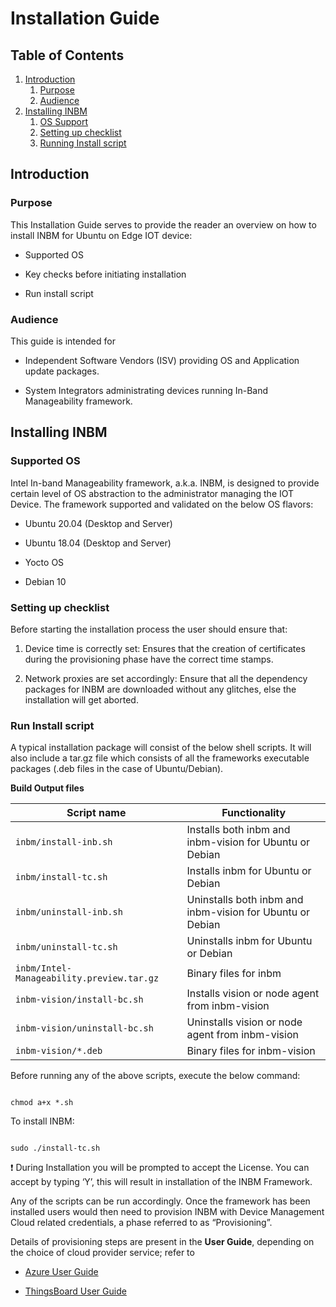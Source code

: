 # Installation Guide

## Table of Contents

1. [Introduction](#introduction)
    1. [Purpose](#purpose)
    2. [Audience](#audience)
2. [Installing INBM](#installing-INBM)
    1. [OS Support](#supported-os)
    2. [Setting up checklist](#setting-up-checklist)
    3. [Running Install script](#running-install-script)

## Introduction
### Purpose

This Installation Guide serves to provide the reader an overview on how
to install INBM for Ubuntu on Edge IOT device:

-   Supported OS

-   Key checks before initiating installation

-   Run install script


### Audience

This guide is intended for

-   Independent Software Vendors (ISV) providing OS and Application
    update packages.

-   System Integrators administrating devices running In-Band
    Manageability framework.

## Installing INBM

### Supported OS

Intel In-band Manageability framework, a.k.a. INBM, is designed to provide certain level of OS abstraction to the administrator managing the IOT Device. The framework supported and validated on the below OS flavors:

-   Ubuntu 20.04 (Desktop and Server)

-   Ubuntu 18.04 (Desktop and Server)

-   Yocto OS

-   Debian 10

### Setting up checklist

Before starting the installation process the user should ensure that:

1.  Device time is correctly set: Ensures that the
    creation of certificates during the provisioning phase have the correct
    time stamps.

2.  Network proxies are set accordingly: Ensure that all the
    dependency packages for INBM are downloaded without any
    glitches, else the installation will get aborted.

### Run Install script

A typical installation package will consist of the below shell scripts.  It will also 
include a tar.gz file which consists of all the frameworks executable
packages (.deb files in the case of Ubuntu/Debian).


**Build Output files**

| Script name                               | Functionality                                             |
|-------------------------------------------|-----------------------------------------------------------|
| `inbm/install-inb.sh`                     | Installs both inbm and inbm-vision for Ubuntu or Debian   |
| `inbm/install-tc.sh`                      | Installs inbm for Ubuntu or Debian                        |
| `inbm/uninstall-inb.sh`                   | Uninstalls both inbm and inbm-vision for Ubuntu or Debian |
| `inbm/uninstall-tc.sh`                    | Uninstalls inbm for Ubuntu or Debian                      |
| `inbm/Intel-Manageability.preview.tar.gz` | Binary files for inbm                                     |
| `inbm-vision/install-bc.sh`               | Installs vision or node agent from inbm-vision            |
| `inbm-vision/uninstall-bc.sh`             | Uninstalls vision or node agent from inbm-vision          |
| `inbm-vision/*.deb`                       | Binary files for inbm-vision                              | 

Before running any of the above scripts, execute the below command:
```shell

chmod a+x *.sh

```

To install INBM:
```shell

sudo ./install-tc.sh

```

❗ During Installation you will be prompted to accept the License. You can accept by typing ‘Y’, this will result in installation of the INBM Framework.

Any of the scripts can be run accordingly. Once the framework has been installed users would then need to provision INBM with Device Management Cloud related credentials, a phase referred to as “Provisioning”.

Details of provisioning steps are present in the **User Guide**, depending on the choice of cloud provider service; refer to 

-   [Azure User Guide](In-Band%20Manageability%20User%20Guide%20-%20Azure.md)

-   [ThingsBoard User Guide](In-Band%20Manageability%20User%20Guide%20-%20ThingsBoard.md)


